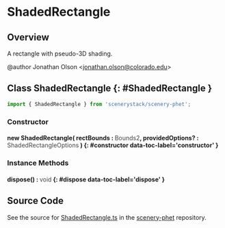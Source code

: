 # ShadedRectangle

## Overview

A rectangle with pseudo-3D shading.

@author Jonathan Olson &lt;jonathan.olson@colorado.edu&gt;

## Class ShadedRectangle {: #ShadedRectangle }


```js
import { ShadedRectangle } from 'scenerystack/scenery-phet';
```
### Constructor

#### new ShadedRectangle( rectBounds : <span style="font-weight: 400; opacity: 80%;">Bounds2</span>, providedOptions? : <span style="font-weight: 400; opacity: 80%;">ShadedRectangleOptions</span> ) {: #constructor data-toc-label='constructor' }

### Instance Methods

#### dispose() : <span style="font-weight: 400; opacity: 80%;">void</span> {: #dispose data-toc-label='dispose' }



## Source Code

See the source for [ShadedRectangle.ts](https://github.com/phetsims/scenery-phet/blob/main/js/ShadedRectangle.ts) in the [scenery-phet](https://github.com/phetsims/scenery-phet) repository.
